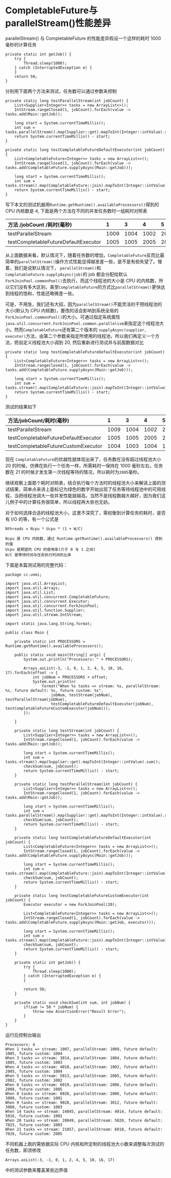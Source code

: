 # CompletableFuture与parallelStream\(\)性能差异

parallelStream\(\) 与 CompletableFuture 的性能差异假设一个这样的耗时 1000 毫秒的计算任务

```
private static int getJob() {
    try {
        Thread.sleep(1000);
    } catch (InterruptedException e) {
    }
    return 50;
}
```

分别用下面两个方法来测试，任务数可以通过参数来控制

```
private static long testParallelStream(int jobCount) {
    List<Supplier<Integer>> tasks = new ArrayList<>();
    IntStream.rangeClosed(1, jobCount).forEach(value -> tasks.add(Main::getJob));

    long start = System.currentTimeMillis();
    int sum = tasks.parallelStream().map(Supplier::get).mapToInt(Integer::intValue).sum();
    return System.currentTimeMillis() - start;
}

private static long testCompletableFutureDefaultExecutor(int jobCount) {
    List<CompletableFuture<Integer>> tasks = new ArrayList<>();
    IntStream.rangeClosed(1, jobCount).forEach(value -> tasks.add(CompletableFuture.supplyAsync(Main::getJob)));

    long start = System.currentTimeMillis();
    int sum = tasks.stream().map(CompletableFuture::join).mapToInt(Integer::intValue).sum();
    return System.currentTimeMillis() - start;
}
```

写下本文的测试机器用`Runtime.getRuntime().availableProcessors()`得到的 CPU 内核数是 4, 下面是两个方法在不同的并发任务数时一组耗时对照表

| 方法 /jobCount /耗时\(毫秒\) | 1 | 3 | 4 | 5 | 6 | 8 | 9 | 14 | 20 | 21 |
| :--- | :--- | :--- | :--- | :--- | :--- | :--- | :--- | :--- | :--- | :--- |
| testParallelStream | 1009 | 1004 | 1002 | 2005 | 2006 | 2006 | 3012 | 4014 | 5020 | 6018 |
| testCompletableFutureDefaultExecutor | 1005 | 1005 | 2005 | 2002 | 2008 | 3008 | 3008 | 5016 | 7025 | 7026 |

从上面数据来看，默认情况下，随着任务数的增加，`CompletableFuture`反而比最简单的`parallelStream()`操作方式性能显得越发差一些，是不是有些失望了。慢着，我们是说默认情况下， `parallelStream()`和`CompletableFuture.supplyAsync(job)`的 job 都会分配给默认 `ForkJoinPool.commonPool()`去执行，而这个线程池的大小是 CPU 的内核数，所以它们没有多大区别，甚至`CompletableFuture`的方式比`parallelStream()`更快达到线程的饱和，性能还略微差一些。

可是，不用急，我们还有大招，因为`parallelStream()`不能灵活的干预线程池的大小\(默认为 CPU 内核数\)，要改的话会影响到系统全局的`ForkJoinPool.commonPool()`的大小。可通过指定系统属性 `java.util.concurrent.ForkJoinPool.common.parallelism`来指定这个线程池大小。然而`CompletableFuture`还有第二个版本的 `supplyAsync(supplier, executor)`方法，由第二个参数来指定所使用的线程池，所以我们再定义一个方法，把自定义线程池大小调到 20, 然后重新进行测试并与前面数据对比

```
private static long testCompletableFutureDefaultExecutor(int jobCount) {
    List<CompletableFuture<Integer>> tasks = new ArrayList<>();
    IntStream.rangeClosed(1, jobCount).forEach(value -> tasks.add(CompletableFuture.supplyAsync(Main::getJob)));

    long start = System.currentTimeMillis();
    int sum = tasks.stream().map(CompletableFuture::join).mapToInt(Integer::intValue).sum();
    return System.currentTimeMillis() - start;
}
```

测试的结果如下

| 方法/jobCount/耗时\(毫秒\) | 1 | 3 | 4 | 5 | 6 | 8 | 9 | 14 | 20 | 21 |
| :--- | :--- | :--- | :--- | :--- | :--- | :--- | :--- | :--- | :--- | :--- |
| testParallelStream | 1009 | 1004 | 1002 | 2005 | 2006 | 2006 | 3012 | 4014 | 5020 | 6018 |
| testCompletableFutureDefaultExecutor | 1005 | 1005 | 2005 | 2002 | 2008 | 3008 | 3008 | 5016 | 7025 | 7026 |
| testCompletableFutureCustomExecutor | 1004 | 1003 | 1004 | 1002 | 1005 | 1001 | 1003 | 1002 | 1003 | 2005 |

现在 `CompletableFuture`的优越性就体现出来了，任务数在没有超过线程池大小 20 的时候，仿佛在执行一个任务一样，所需耗时一保持在 1000 毫秒左右，任务数在 21 的时候才发生第一次线程等待的情况，所以耗时为`2005`毫秒。

继续观察上面那个耗时对照表，结合执行每个方法时的线程池大小来解读上面的测试结果，简单点来讲上面标记为绿色的数字开始出现了任务等待线程池中的可用线程，当把线程池调大一些并发性能就越高。当然不是线程数越大越好，因为我们这儿例子中的计算任务很简单，所以线程再大些也无妨。

对于如何选择合适的线程池大小，这里不深究了，需权衡到计算任务的耗时，是否有 I/O 的等，有一个公式是

```
Nthreads = Ncpu * Ucpu * (1 + W/C)

Ncpu 是 CPU 内核数，通过 Runtime.getRuntime().availableProcessors() 得到的值
Ucpu 是期望的 CPU 的使用率(介于 0 与 1 之间)
W/C 是等待时间与任务执行时间的比率
```

下面是本篇测试用的完整代码：

```
package cc.unmi;

import java.util.ArrayList;
import java.util.Arrays;
import java.util.List;
import java.util.concurrent.CompletableFuture;
import java.util.concurrent.Executor;
import java.util.concurrent.ForkJoinPool;
import java.util.function.Supplier;
import java.util.stream.IntStream;

import static java.lang.String.format;

public class Main {

    private static int PROCESSORS = Runtime.getRuntime().availableProcessors();

    public static void main(String[] args) {
        System.out.println("Processors: " + PROCESSORS);

        Arrays.asList(-3, -1, 0, 1, 2, 4, 5, 10, 16, 17).forEach(offset -> {
            int jobNum = PROCESSORS + offset;
            System.out.println(
                format("When %s tasks => stream: %s, parallelStream: %s, future default: %s, future custom: %s",
                    jobNum, testStream(jobNum), testParallelStream(jobNum),
                    testCompletableFutureDefaultExecutor(jobNum), testCompletableFutureCustomExecutor(jobNum)));
        });

    }

    private static long testStream(int jobCount) {
        List<Supplier<Integer>> tasks = new ArrayList<>();
        IntStream.rangeClosed(1, jobCount).forEach(value -> tasks.add(Main::getJob));

        long start = System.currentTimeMillis();
        int sum = tasks.stream().map(Supplier::get).mapToInt(Integer::intValue).sum();
        checkSum(sum, jobCount);
        return System.currentTimeMillis() - start;
    }

    private static long testParallelStream(int jobCount) {
        List<Supplier<Integer>> tasks = new ArrayList<>();
        IntStream.rangeClosed(1, jobCount).forEach(value -> tasks.add(Main::getJob));

        long start = System.currentTimeMillis();
        int sum = tasks.parallelStream().map(Supplier::get).mapToInt(Integer::intValue).sum();
        checkSum(sum, jobCount);
        return System.currentTimeMillis() - start;
    }

    private static long testCompletableFutureDefaultExecutor(int jobCount) {
        List<CompletableFuture<Integer>> tasks = new ArrayList<>();
        IntStream.rangeClosed(1, jobCount).forEach(value -> tasks.add(CompletableFuture.supplyAsync(Main::getJob)));

        long start = System.currentTimeMillis();
        int sum = tasks.stream().map(CompletableFuture::join).mapToInt(Integer::intValue).sum();
        checkSum(sum, jobCount);
        return System.currentTimeMillis() - start;
    }

    private static long testCompletableFutureCustomExecutor(int jobCount) {
        Executor executor = new ForkJoinPool(20);

        List<CompletableFuture<Integer>> tasks = new ArrayList<>();
        IntStream.rangeClosed(1, jobCount).forEach(value -> tasks.add(CompletableFuture.supplyAsync(Main::getJob, executor)));

        long start = System.currentTimeMillis();
        int sum = tasks.stream().map(CompletableFuture::join).mapToInt(Integer::intValue).sum();
        checkSum(sum, jobCount);
        return System.currentTimeMillis() - start;
    }

    private static int getJob() {
        try {
            Thread.sleep(1000);
        } catch (InterruptedException e) {
        }

        return 50;
    }

    private static void checkSum(int sum, int jobNum) {
        if(sum != 50 * jobNum) {
            throw new AssertionError("Result Error");
        }
    }
}
```

运行后控制台输出

```
Processors: 4
When 1 tasks => stream: 1007, parallelStream: 1009, future default: 1005, future custom: 1004
When 3 tasks => stream: 3014, parallelStream: 1004, future default: 1005, future custom: 1003
When 4 tasks => stream: 4010, parallelStream: 1002, future default: 2005, future custom: 1004
When 5 tasks => stream: 5013, parallelStream: 2005, future default: 2002, future custom: 1002
When 6 tasks => stream: 6019, parallelStream: 2006, future default: 2008, future custom: 1005
When 8 tasks => stream: 8026, parallelStream: 2006, future default: 3008, future custom: 1001
When 9 tasks => stream: 9028, parallelStream: 3012, future default: 3008, future custom: 1003
When 14 tasks => stream: 14045, parallelStream: 4014, future default: 5016, future custom: 1002
When 20 tasks => stream: 20049, parallelStream: 5020, future default: 7025, future custom: 1003
When 21 tasks => stream: 21057, parallelStream: 6018, future default: 7026, future custom: 2005
```

不同机器上跑的需依据实际 CPU 内核和所定制的线程池大小数来调整每次测试的任务数，即须修改

`Arrays.asList(-3, -1, 0, 1, 2, 4, 5, 10, 16, 17)`

中的测试参数来覆盖某些边界值

